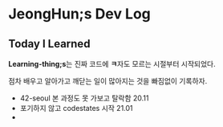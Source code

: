 # JeongHun;s Dev Log

## Today I Learned

**Learning-thing;s**는 진짜 코드에 **ㅋ**자도 모르는 시절부터 시작되었다.

점차 배우고 알아가고 깨닫는 일이 많아지는 것을 빠짐없이 기록하자.

- 42-seoul 본 과정도 못 가보고 탈락함 20.11
- 포기하지 않고 codestates 시작 21.01
- 